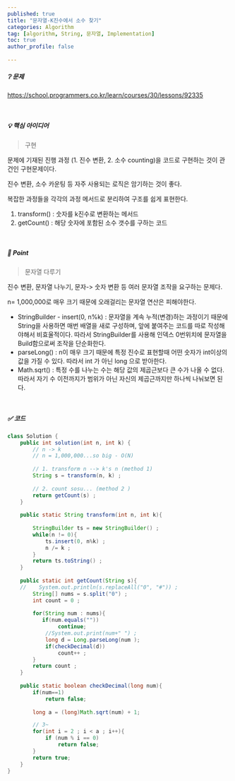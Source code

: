 ```yaml
---
published: true
title: "문자열-K진수에서 소수 찾기" 
categories: Algorithm 
tag: [algorithm, String, 문자열, Implementation] 
toc: true
author_profile: false 
  
---
```




##### ❔ 문제

https://school.programmers.co.kr/learn/courses/30/lessons/92335

<br>



##### 💡 핵심 아이디어

> 구현

문제에 기재된 진행 과정 (1. 진수 변환, 2. 소수 counting)을 코드로 구현하는 것이 관건인 구현문제이다. 

진수 변환, 소수 카운팅 등 자주 사용되는 로직은 암기하는 것이 좋다.

복잡한 과정들을 각각의 과정 메서드로 분리하여 구조를 쉽게 표현한다. 

1. transform() : 숫자를 k진수로 변환하는 메서드 
2. getCount() : 해당 숫자에 포함된 소수 갯수를 구하는 코드 

<br>



##### 📌 Point

> 문자열 다루기 

진수 변환, 문자열 나누기, 문자-> 숫자 변환 등 여러 문자열 조작을 요구하는 문제다. 

n= 1,000,000로 매우 크기 때문에 오래걸리는 문자열 연산은 피해야한다. 

* StringBuilder - insert(0, n%k) : 문자열을 계속 누적(변경)하는 과정이기 때문에 String을 사용하면 매번 배열을 새로 구성하며, 앞에 붙여주는 코드를 따로 작성해야해서 비효울적이다. 따라서 StringBuilder를 사용해 인덱스 0번위치에 문자열을 Build함으로써 조작을 단순화한다.
* parseLong() : n이 매우 크기 때문에 특정 진수로 표현할때 어떤 숫자가 int이상의 값을 가질 수 있다. 따라서 int 가 아닌 long 으로 받아한다. 
* Math.sqrt() : 특정 수를 나누는 수는 해당 값의 제곱근보다 큰 수가 나올 수 없다. 따라서 자기 수 이전까지가 범위가 아닌 자신의 제곱근까지만 하나씩 나눠보면 된다. 

<br>  



##### ✅ 코드

```java
class Solution {
    public int solution(int n, int k) {
        // n -> k 
        // n = 1,000,000...so big - O(N) 
            
        // 1. transform n --> k's n (method 1)
        String s = transform(n, k) ; 
        
        // 2. count sosu... (method 2 )
        return getCount(s) ; 
    }
    
    public static String transform(int n, int k){
        
        StringBuilder ts = new StringBuilder() ; 
        while(n != 0){
            ts.insert(0, n%k) ; 
            n /= k ; 
        }
        return ts.toString() ; 
    }
    
    public static int getCount(String s){
    //    System.out.println(s.replaceAll("0", "#")) ; 
        String[] nums = s.split("0") ; 
        int count = 0 ; 
        
        for(String num : nums){
           if(num.equals(""))
                continue; 
            //System.out.print(num+" ") ; 
            long d = Long.parseLong(num );
            if(checkDecimal(d))
                count++ ; 
        }
        return count ; 
    }
    
    public static boolean checkDecimal(long num){  
        if(num==1)
            return false; 
        
        long a = (long)Math.sqrt(num) + 1; 

        // 3~ 
        for(int i = 2 ; i < a ; i++){
            if (num % i == 0) 
                return false;
        }
        return true; 
    }
}
```

<br>

